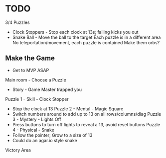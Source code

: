 # TODO

3/4 Puzzles
 - Clock Stoppers - Stop each clock at 13s; failing kicks you out
 - Snake Ball - Move the ball to the target
Each puzzle is in a different area
No teleportation/movement, each puzzle is contained
Make them orbs?

## Make the Game
* Get to MVP ASAP



Main room - Choose a Puzzle
 - Story - Game Master trapped you

Puzzle 1 - Skill - Clock Stopper
 - Stop the clock at 13
Puzzle 2 - Mental - Magic Square
 - Switch numbers around to add up to 13 on all rows/columns/diag
Puzzle 3 - Mystery - Lights Off
 - Press buttons to turn off lights to reveal a 13, avoid reset buttons
Puzzle 4 - Physical - Snake
 - Follow the pointer; Grow to a size of 13
 - Could do an agar.io style snake

Victory Area